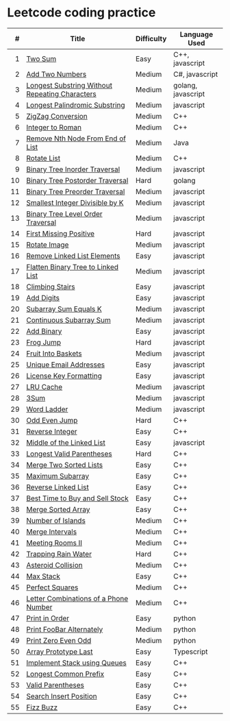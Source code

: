 # Leetcode coding practice

|     # | Title | Difficulty| Language Used |
| ----: | ----- | --------- | ------------- |
|     1 | [Two Sum](https://github.com/tsunghuanghsieh/leetcode/tree/master/problems/two-sum)| Easy | C++, javascript |
|     2 | [Add Two Numbers](https://github.com/tsunghuanghsieh/leetcode/tree/master/problems/add-two-numbers)| Medium | C#, javascript |
|     3 | [Longest Substring Without Repeating Characters](https://github.com/tsunghuanghsieh/leetcode/tree/master/problems/longest-substring-without-repeating-characters/)| Medium | golang, javascript |
|     4 | [Longest Palindromic Substring](https://github.com/tsunghuanghsieh/leetcode/tree/master/problems/longest-palindromic-substring/)| Medium | javascript |
|     5 | [ZigZag Conversion](https://github.com/tsunghuanghsieh/leetcode/tree/master/problems/zigzag-conversion/)| Medium | C++ |
|     6 | [Integer to Roman](https://github.com/tsunghuanghsieh/leetcode/tree/master/problems/integer-to-roman/)| Medium | C++ |
|     7 | [Remove Nth Node From End of List](https://github.com/tsunghuanghsieh/leetcode/tree/master/problems/remove-nth-node-from-end-of-list/)| Medium | Java |
|     8 | [Rotate List](https://github.com/tsunghuanghsieh/leetcode/tree/master/problems/rotate-list/)| Medium | C++ |
|     9 | [Binary Tree Inorder Traversal](https://github.com/tsunghuanghsieh/leetcode/tree/master/problems/binary-tree-inorder-traversal/)| Medium | javascript |
|    10 | [Binary Tree Postorder Traversal](https://github.com/tsunghuanghsieh/leetcode/tree/master/problems/binary-tree-postorder-traversal/)| Hard | golang |
|    11 | [Binary Tree Preorder Traversal](https://github.com/tsunghuanghsieh/leetcode/tree/master/problems/binary-tree-preorder-traversal/)| Medium | javascript |
|    12 | [Smallest Integer Divisible by K](https://github.com/tsunghuanghsieh/leetcode/tree/master/problems/smallest-integer-divisible-by-k/)| Medium | javascript |
|    13 | [Binary Tree Level Order Traversal](https://github.com/tsunghuanghsieh/leetcode/tree/master/problems/binary-tree-level-order-traversal/)| Medium | javascript |
|    14 | [First Missing Positive](https://github.com/tsunghuanghsieh/leetcode/tree/master/problems/first-missing-positive/)| Hard | javascript |
|    15 | [Rotate Image](https://github.com/tsunghuanghsieh/leetcode/tree/master/problems/rotate-image/)| Medium | javascript |
|    16 | [Remove Linked List Elements](https://github.com/tsunghuanghsieh/leetcode/tree/master/problems/remove-linked-list-elements/)| Easy | javascript |
|    17 | [Flatten Binary Tree to Linked List](https://github.com/tsunghuanghsieh/leetcode/tree/master/problems/flatten-binary-tree-to-linked-list/)| Medium | javascript |
|    18 | [Climbing Stairs](https://github.com/tsunghuanghsieh/leetcode/tree/master/problems/climbing-stairs/)| Easy | javascript |
|    19 | [Add Digits](https://github.com/tsunghuanghsieh/leetcode/tree/master/problems/add-digits/)| Easy | javascript |
|    20 | [Subarray Sum Equals K](https://github.com/tsunghuanghsieh/leetcode/tree/master/problems/subarray-sum-equals-k/)| Medium | javascript |
|    21 | [Continuous Subarray Sum](https://github.com/tsunghuanghsieh/leetcode/tree/master/problems/continuous-subarray-sum/)| Medium | javascript |
|    22 | [Add Binary](https://github.com/tsunghuanghsieh/leetcode/tree/master/problems/add-binary/)| Easy | javascript |
|    23 | [Frog Jump](https://github.com/tsunghuanghsieh/leetcode/tree/master/problems/frog-jump/)| Hard | javascript |
|    24 | [Fruit Into Baskets](https://github.com/tsunghuanghsieh/leetcode/tree/master/problems/fruit-into-baskets/)| Medium | javascript |
|    25 | [Unique Email Addresses](https://github.com/tsunghuanghsieh/leetcode/tree/master/problems/unique-email-addresses/)| Easy | javascript |
|    26 | [License Key Formatting](https://github.com/tsunghuanghsieh/leetcode/tree/master/problems/license-key-formatting/)| Easy | javascript |
|    27 | [LRU Cache](https://github.com/tsunghuanghsieh/leetcode/tree/master/problems/lru-cache/)| Medium | javascript |
|    28 | [3Sum](https://github.com/tsunghuanghsieh/leetcode/tree/master/problems/3sum/)| Medium | javascript |
|    29 | [Word Ladder](https://github.com/tsunghuanghsieh/leetcode/tree/master/problems/word-ladder/)| Medium | javascript |
|    30 | [Odd Even Jump](https://github.com/tsunghuanghsieh/leetcode/tree/master/problems/odd-even-jump/)| Hard | C++ |
|    31 | [Reverse Integer](https://github.com/tsunghuanghsieh/leetcode/tree/master/problems/reverse-integer/)| Easy | C++ |
|    32 | [Middle of the Linked List](https://github.com/tsunghuanghsieh/leetcode/tree/master/problems/middle-of-the-linked-list/)| Easy | javascript |
|    33 | [Longest Valid Parentheses](https://github.com/tsunghuanghsieh/leetcode/tree/master/problems/longest-valid-parentheses/)| Hard | C++ |
|    34 | [Merge Two Sorted Lists](https://github.com/tsunghuanghsieh/leetcode/tree/master/problems/merge-two-sorted-lists/)| Easy | C++ |
|    35 | [Maximum Subarray](https://github.com/tsunghuanghsieh/leetcode/tree/master/problems/maximum-subarray/)| Easy | C++ |
|    36 | [Reverse Linked List](https://github.com/tsunghuanghsieh/leetcode/tree/master/problems/reverse-linked-list/)| Easy | C++ |
|    37 | [Best Time to Buy and Sell Stock](https://github.com/tsunghuanghsieh/leetcode/tree/master/problems/best-time-to-buy-and-sell-stock/)| Easy | C++ |
|    38 | [Merge Sorted Array](https://github.com/tsunghuanghsieh/leetcode/tree/master/problems/merge-sorted-array/)| Easy | C++ |
|    39 | [Number of Islands](https://github.com/tsunghuanghsieh/leetcode/tree/master/problems/number-of-islands/)| Medium | C++ |
|    40 | [Merge Intervals](https://github.com/tsunghuanghsieh/leetcode/tree/master/problems/merge-intervals/)| Medium | C++ |
|    41 | [Meeting Rooms II](https://github.com/tsunghuanghsieh/leetcode/tree/master/problems/meeting-rooms-ii/)| Medium | C++ |
|    42 | [Trapping Rain Water](https://github.com/tsunghuanghsieh/leetcode/tree/master/problems/trapping-rain-water/)| Hard | C++ |
|    43 | [Asteroid Collision](https://github.com/tsunghuanghsieh/leetcode/tree/master/problems/asteroid-collision/)| Medium | C++ |
|    44 | [Max Stack](https://github.com/tsunghuanghsieh/leetcode/tree/master/problems/max-stack/)| Easy | C++ |
|    45 | [Perfect Squares](https://github.com/tsunghuanghsieh/leetcode/tree/master/problems/perfect-squares/)| Medium | C++ |
|    46 | [Letter Combinations of a Phone Number](https://github.com/tsunghuanghsieh/leetcode/tree/master/problems/letter-combinations-of-a-phone-number/)| Medium | C++ |
|    47 | [Print in Order](https://github.com/tsunghuanghsieh/leetcode/tree/master/problems/print-in-order/)| Easy | python |
|    48 | [Print FooBar Alternately](https://github.com/tsunghuanghsieh/leetcode/tree/master/problems/print-foobar-alternately/)| Medium | python |
|    49 | [Print Zero Even Odd](https://github.com/tsunghuanghsieh/leetcode/tree/master/problems/print-zero-even-odd/)| Medium | python |
|    50 | [Array Prototype Last](https://github.com/tsunghuanghsieh/leetcode/tree/master/problems/array-prototype-last/)| Easy | Typescript |
|    51 | [Implement Stack using Queues](https://github.com/tsunghuanghsieh/leetcode/tree/master/problems/implement-stack-using-queues)| Easy | C++ |
|    52 | [Longest Common Prefix](https://github.com/tsunghuanghsieh/leetcode/tree/master/problems/longest-common-prefix)| Easy | C++ |
|    53 | [Valid Parentheses](https://github.com/tsunghuanghsieh/leetcode/tree/master/problems/valid-parentheses)| Easy | C++ |
|    54 | [Search Insert Position](https://github.com/tsunghuanghsieh/leetcode/tree/master/problems/search-insert-position)| Easy | C++ |
|    55 | [Fizz Buzz](https://github.com/tsunghuanghsieh/leetcode/tree/master/problems/fizz-buzz)| Easy | C++ |
